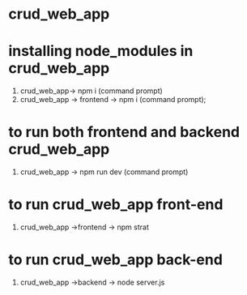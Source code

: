# crud_web_app

# installing node_modules in crud_web_app
1. crud_web_app-> npm i (command prompt)
2. crud_web_app -> frontend -> npm i (command prompt);

# to run both frontend and backend crud_web_app
1. crud_web_app -> npm run dev (command prompt)

# to run crud_web_app front-end
1. crud_web_app ->frontend -> npm strat

# to run crud_web_app back-end
1. crud_web_app ->backend ->  node server.js